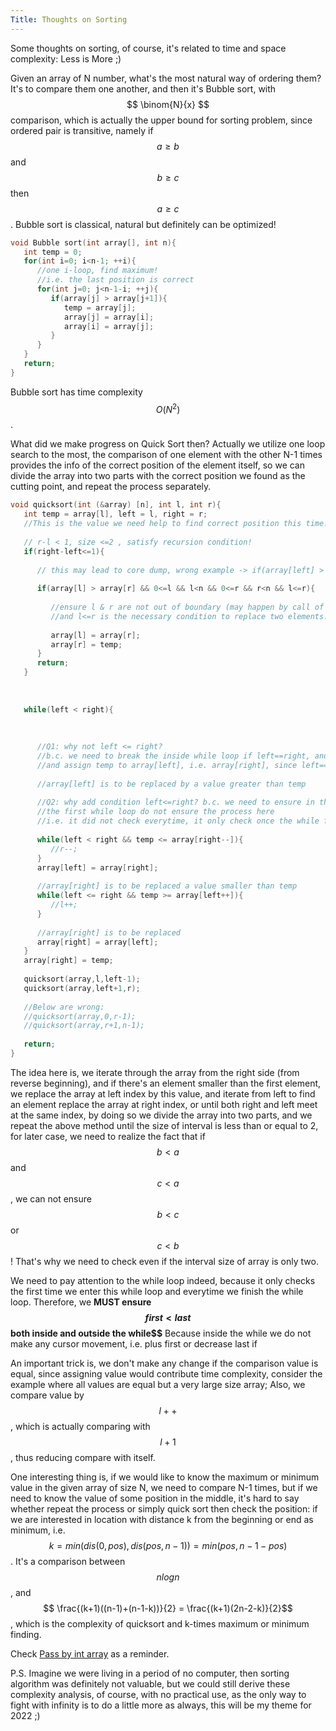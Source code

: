 ```yaml
---
Title: Thoughts on Sorting
---
```

<link rel="stylesheet" href="https://cdn.jsdelivr.net/npm/katex@0.15.1/dist/katex.min.css" integrity="sha384-R4558gYOUz8mP9YWpZJjofhk+zx0AS11p36HnD2ZKj/6JR5z27gSSULCNHIRReVs" crossorigin="anonymous">
<script defer src="https://cdn.jsdelivr.net/npm/katex@0.15.1/dist/katex.min.js" integrity="sha384-z1fJDqw8ZApjGO3/unPWUPsIymfsJmyrDVWC8Tv/a1HeOtGmkwNd/7xUS0Xcnvsx" crossorigin="anonymous"></script>
<script defer src="https://cdn.jsdelivr.net/npm/katex@0.15.1/dist/contrib/auto-render.min.js" integrity="sha384-+XBljXPPiv+OzfbB3cVmLHf4hdUFHlWNZN5spNQ7rmHTXpd7WvJum6fIACpNNfIR" crossorigin="anonymous"
    onload="renderMathInElement(document.body);"></script>
    
Some thoughts on sorting, of course, it's related to time and space complexity: Less is More ;)

Given an array of N number, what's the most natural way of ordering them? It's to compare them one another, and then it's Bubble sort, with 
$$ \binom{N}{x} $$ comparison, which is actually the upper bound for sorting problem, since ordered pair is transitive, namely if $$ a \geq b$$ and $$ b \geq c$$ 
then $$ a \geq c$$. Bubble sort is classical, natural but definitely can be optimized! 

```cpp
void Bubble sort(int array[], int n){
   int temp = 0;
   for(int i=0; i<n-1; ++i){ 
      //one i-loop, find maximum!
      //i.e. the last position is correct
      for(int j=0; j<n-1-i; ++j){
         if(array[j] > array[j+1]){
            temp = array[j];
            array[j] = array[i];
            array[i] = array[j];
         }
      }  
   }
   return;
}
```
Bubble sort has time complexity $$ O(N^2)$$.

What did we make progress on Quick Sort then? Actually we utilize one loop search to the most, the comparison of one element with the other N-1 times provides
the info of the correct position of the element itself, so we can divide the array into two parts with the correct position we found as the cutting point, 
and repeat the process separately.

```cpp
void quicksort(int (&array) [n], int l, int r){
   int temp = array[l], left = l, right = r;
   //This is the value we need help to find correct position this time!
   
   // r-l < 1, size <=2 , satisfy recursion condition!   
   if(right-left<=1){
   
      // this may lead to core dump, wrong example -> if(array[left] > array[right]){    
      
      if(array[l] > array[r] && 0<=l && l<n && 0<=r && r<n && l<=r){
      
         //ensure l & r are not out of boundary (may happen by call of quicksort) 
         //and l<=r is the necessary condition to replace two elements!
      
         array[l] = array[r];
         array[r] = temp;
      }
      return;
   }
   
   
   
   while(left < right){ 
      
      
      
      //Q1: why not left <= right?
      //b.c. we need to break the inside while loop if left==right, and thus outside break, 
      //and assign temp to array[left], i.e. array[right], since left==right
      
      //array[left] is to be replaced by a value greater than temp
      
      //Q2: why add condition left<=right? b.c. we need to ensure in this while loop
      //the first while loop do not ensure the process here
      //i.e. it did not check everytime, it only check once the while finish
      
      while(left < right && temp <= array[right--]){
         //r--;
      }
      array[left] = array[right];
      
      //array[right] is to be replaced a value smaller than temp
      while(left <= right && temp >= array[left++]){
         //l++;
      }
      
      //array[right] is to be replaced
      array[right] = array[left];
   }
   array[right] = temp;
   
   quicksort(array,l,left-1);
   quicksort(array,left+1,r);
   
   //Below are wrong:
   //quicksort(array,0,r-1);
   //quicksort(array,r+1,n-1);
   
   return;
}
```
The idea here is, we iterate through the array from the right side (from reverse beginning), and if there's an element smaller than the first element, we 
replace the array at left index by this value, and iterate from left to find an element replace the array at right index, or until both right and left meet 
at the same index, by doing so we divide the array into two parts, and we repeat the above method until the size of interval is less than or equal to 2, for
later case, we need to realize the fact that if $$b<a$$ and $$c<a$$, we can not ensure $$ b<c$$ or $$c<b$$! That's why we need to check even if the interval 
size of array is only two. 

We need to pay attention to the while loop indeed, because it only checks the first time we enter this while loop and everytime we finish the while loop. 
Therefore, we **MUST ensure $$ first < last $$ both inside and outside the while$$** Because inside the while we do not make any cursor movement, i.e. plus 
first or decrease last if 

An important trick is, we don't make any change if the comparison value is equal, since assigning value would contribute time complexity, consider the example where all values are equal but a very large size array; Also, we compare value by $$l++$$, which is actually comparing with $$l+1$$, thus reducing compare with itself.   

One interesting thing is, if we would like to know the maximum or minimum value in the given array of size N, we need to compare N-1 times, but if we need to 
know the value of some position in the middle, it's hard to say whether repeat the process or simply quick sort then check the position: if we are interested 
in location with distance k from the beginning or end as minimum, i.e. $$ k = min(dis(0,pos),dis(pos,n-1)) = min(pos,n-1-pos) $$. It's a comparison between 
$$ nlogn $$, and $$ \frac{(k+1)((n-1)+(n-1-k))}{2} = \frac{(k+1)(2n-2-k)}{2}$$, which is the complexity of quicksort and k-times maximum or minimum finding.

Check [Pass by int array](https://stackoverflow.com/questions/8767166/passing-a-2d-array-to-a-c-function) as a reminder.

P.S. Imagine we were living in a period of no computer, then sorting algorithm was definitely not valuable, but we could still derive these complexity analysis, of course, with no practical use, as the only way to fight with infinity is to do a little more as always, this will be my theme for 2022 ;)


